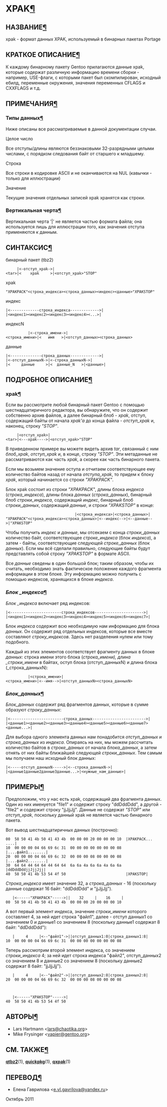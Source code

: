# XPAK[¶](#XPAK)

## НАЗВАНИЕ[¶](#НАЗВАНИЕ)

xpak - формат данных XPAK, используемый в бинарных пакетах Portage

## КРАТКОЕ ОПИСАНИЕ[¶](#КРАТКОЕ-ОПИСАНИЕ)

К каждому бинарному пакету Gentoo прилагаются данные xpak, которые содержат различную информацию времени сборки - например, USE-флаги, с которыми пакет был скомпилирован, исходный ебилд, переменные окружения, значения переменных CFLAGS и CXXFLAGS и т.д.

## ПРИМЕЧАНИЯ[¶](#ПРИМЕЧАНИЯ)

### Типы данных[¶](#-Типы-данных)

Ниже описаны все рассматриваемые в данной документации случаи.

Целое число

Все отступы/длины являются беззнаковыми 32-разрядными целыми числами, с порядком следования байт от старшего к младшему.

Строка

Все строки в кодировке ASCII и не оканчиваются на NUL (кавычки - только для иллюстрации)

Значение

Текущие значения отдельных записей xpak хранятся как строки.

### Вертикальная черта[¶](#-Вертикальная-черта)

Вертикальная черта '|' не является частью формата файла; она используется лишь для иллюстрации того, как значения отступа применяются к данным.

## СИНТАКСИС[¶](#СИНТАКСИС)

бинарный пакет (tbz2)

    
         |<-отступ_xpak->| 
    <tar>|<    xpak     >|<отступ_xpak>"STOP" 
    

xpak

    
    "XPAKPACK"<строка_индекса><строка_данных><индекс><данные>"XPAKSTOP" 
    

индекс

    
    |<-------------строка_индекса------------->| 
    |<индекс1><индекс2><индекс3><индекс4><...>| 
    

индексN

    
              |<-строка_имени->| 
    <строка_имени>|<   имя   >|<отступ_данных><строка_данных> 
    

данные

    
    |<--------------строка_данных------------->| 
    |<-отступ_данныхN->|<-строка_данныхN->| 
    |<     данные     >|<  данные_N   >|<данные>| 
    

## ПОДРОБНОЕ ОПИСАНИЕ[¶](#ПОДРОБНОЕ-ОПИСАНИЕ)

### xpak[¶](#-xpak)

Если вы рассмотрите любой бинарный пакет Gentoo с помощью шестнадцатиричного редактора, вы обнаружите, что он содержит собственно архив файлов, а далее бинарный блоб - _xpak_, отступ, содержащий байты от начала _xpak'а_ до конца файла - _отступ\_xpak_ и, наконец, строку _"STOP"_.

    
         |<отступ_xpak>| 
    <tar>|<---xpak---->|<отступ_xpak>"STOP" 
    

В приведенном примере вы можете видеть архив _tar_, связанный с ним _блоб\_xpak_, _отступ\_xpak_ и, в конце, строку _"STOP"_. Эти метаданные не рассматриваются как часть _xpak_, а скорее как часть бинарного пакета.

Если мы возьмем значение оступа и отчитаем соответствующее ему количество байтов назад от начала _отступа\_xpak_, то придем к блоку _xpak_, который начинается со строки _"XPAKPACK"_.

Блок xpak состоит из строки _"XPAKPACK"_, длины блока _индекса_ (_строка\_индекса_), длины блока _данных_ (_строка\_данных_), бинарный блоб _строки\_индекса_, содержащий _индекс_, бинарный блоб _строки\_данных_, содержащий _данные_, и строки _"XPAKSTOP"_ в конце:

    
                                   |<строка_индекса>|<строка_данных>| 
    "XPAKPACK"<строка_индекса><строка_данных>|<--индекс-->|<--данные-->|"XPAKSTOP" 
    

Чтобы получить _индекс_ и _данные_, мы отсекаем с конца _строки\_данных_ количество байт, соответствующее _строке\_индекса_ (блок _индекса_), а затем - байты, соответствующие следующей _строке\_данных_ (блок _данных_). Если мы всё сделали правильно, следующие байты будут представлять собой строку _"XPAKSTOP"_ в формате ASCII.

Все _данные_ сведены в один большой блок; таким образом, чтобы их считать, необходимо знать фактическое положение каждого фрагмента информации в этом блоке. Эту информацию можно получить с помощью индексов, хранящихся в блоке _индекса_.

### _Блок \_индекса_[¶](#<del><em>Блок</del>_индекса</em>)

_Блок \_индекса_ включает ряд индексов:

    
    |<-----------------------строка_индексов---------------------->| 
    |<индекс1><индекс2><индекс3><индекс4><индекс5><индекс6><индекс7>| 
    

Блок _индекса_ содержит всю необходимую нам информацию для блока _данных_. Он содержит ряд отдельных индексов, которые все вместе составляют _строку\_индексов_. Здесь нет разделения нулем или тому подобного.

Каждый из этих элементов соответствует фрагменту данных в блоке _данных_: строка имени этого блока (_строка\_имени), длина \_строки\_имени_ в байтах, оступ блока (отступ\_данныхN) и длина блока (\_строка\_данныхN):

    
              |<строка_имени>| 
    <строка_имени>|<--имя-->|<отступ_данныхN><строка_данныхN> 
    

### _Блок\_данных_[¶](#-<em>Блок_данных</em>)

_Блок\_данных_ содержит ряд фрагментов данных, которые в сумме образуют _строку\_данных_:

    
    |<------------------------строка_данных------------------------>| 
    |<данные1><данные2><данные3><данные4><данные5><данные6><данные7><данные...>| 
    

Для выбора одного элемента данных нам понадобится _отступ\_данных_ и _строка\_данных_ из _индекса_. Опираясь на них, мы можем рассчитать количество байтов в _строке\_данных_ от начала _блока\_данных_, а затем отнять от них байты ближайшей следующей _строки\_данных_. Тем самым мы получаем наш исходный блок данных:

    
    |<-----отступ_данныхN----->|<--строка_данныхN->| 
    |<данные1данные2данные3данные...>|<нужные_нам_данные>| 
    

## ПРИМЕРЫ[¶](#ПРИМЕРЫ)

Предположим, что у нас есть xpak, содержащий два фрагмента данных. Один из них именуется "file1" и содержит строку "ddDddDdd", а другой - "file2" и содержит строку "jjJjjJjj". Данные не содержат _"STOP"_ или _отступ\_xpak_, поскольку данный xpak не является частью бинарного пакета.

Вот вывод шестнадцатиричных данных (построчно):   

    
    00  58 50 41 4b 50 41 43 4b  00 00 00 20 00 00 00 10  |XPAKPACK... ....| 
    10  00 00 00 04 66 69 6c 31  00 00 00 00 00 00 00 08  |....файл1........| 
    20  00 00 00 04 66 69 6c 32  00 00 00 08 00 00 00 08  |....файл2........| 
    30  64 64 44 64 64 44 64 64  6a 6a 4a 6a 6a 4a 6a 6a  |ddDddDddjjJjjJjj| 
    40  58 50 41 4b 53 54 4f 50                           |XPAKSTOP| 
    

_Строка\_индекса_ имеет значение 32, а _строка\_данных_ - 16 (поскольку данные содержат 16 байт: "ddDddDdd" и "jjJjjJjj").   

    
       |<------"XPAKPACK"----->||    32     |    16     | 
    00  58 50 41 4b 50 41 43 4b  00 00 00 20 00 00 00 10 
    

А вот первый элемент индекса, значение _строки\_имени_ которого составляет 4, за ней идет строка "файл1", далее - отступ данных1 со значением 0 и данные1 со значением 8 (поскольку данные1 содержат 8 байт: "ddDddDdd"):  

    
       |     4     |<--"файл1"->||отступ_данных1:0|строка_данных1:8| 
    10  00 00 00 04 66 69 6c 31  00 00 00 00 00 00 00 08 
    

Теперь рассмотрим второй элемент индекса, со значением _строки\_индекса_ 4; за ней идет строка индекса "файл2", отступ\_данных2 со значением 8 и данные2 со значением 8 (поскольку данные2 содержат 8 байт: "jjJjjJjj").   

    
       |     4     |<--"файл2"->||отступ_данных2:8|строка_данных2:8| 
    20  00 00 00 04 66 69 6c 32  00 00 00 08 00 00 00 08 
    

    
       |<------"XPAKSTOP"----->| 
    40  58 50 41 4b 53 54 4f 50 
    

## АВТОРЫ[¶](#АВТОРЫ)

* Lars Hartmann <[lars@chaotika.org](mailto:lars@chaotika.org)\>
* Mike Frysinger <[vapier@gentoo.org](mailto:vapier@gentoo.org)\>

## СМ. ТАКЖЕ[¶](#СМ-ТАКЖЕ)

**[qtbz2](.html)**(1), **[quickpkg](.html)**(1), **[qxpak](.html)**(1)

## ПЕРЕВОД[¶](#ПЕРЕВОД)

* Елена Гаврилова <[e.vl.gavrilova@yandex.ru](mailto:e.vl.gavrilova@yandex.ru)\>

  
Октябрь 2011